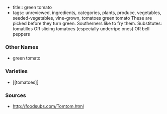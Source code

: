 - title:: green tomato
- tags:: unreviewed, ingredients, categories, plants, produce, vegetables, seeded-vegetables, vine-grown, tomatoes
green tomato These are picked before they turn green. Southerners like to fry them. Substitutes: tomatillos OR slicing tomatoes (especially underripe ones) OR bell peppers

### Other Names

* green tomato

### Varieties

* [[tomatoes]]

### Sources
* http://foodsubs.com/Tomtom.html
